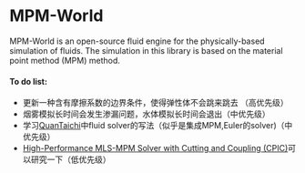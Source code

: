 # MPM-World
MPM-World is an open-source fluid engine for the physically-based simulation of fluids. The simulation in this library is based on the material point method (MPM) method.





#### To do list:

* 更新一种含有摩擦系数的边界条件，使得弹性体不会跳来跳去 （高优先级）
* 烟雾模拟长时间会发生渗漏问题，水体模拟长时间会退出（中优先级）
* 学习[QuanTaichi](https://github.com/taichi-dev/quantaichi)中fluid solver的写法（似乎是集成MPM,Euler的solver)（中优先级）
* [High-Performance MLS-MPM Solver with Cutting and Coupling (CPIC)](https://github.com/yuanming-hu/taichi_mpm)可以研究一下（低优先级）